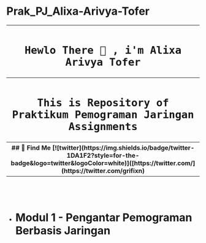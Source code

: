 # Prak_PJ_Alixa-Arivya-Tofer



<table align="center">
  <tr>
    <th>
      <h1><code>Hewlo There 👋 , i'm Alixa Arivya Tofer</code></h1>
    </th>
  </tr>
  <tr>
    <th>
      <h1><code>This is Repository of Praktikum Pemograman Jaringan Assignments</code></h1>
    </th>
  </tr>
  <tr>
    <th>
      ## 🔗 Find Me
      [![twitter](https://img.shields.io/badge/twitter-1DA1F2?style=for-the-badge&logo=twitter&logoColor=white)]([https://twitter.com/](https://twitter.com/grifixn)
    </th>
  </tr>
</table><br><br>

 * # Modul 1 - Pengantar Pemograman Berbasis Jaringan
